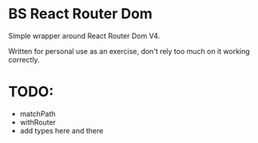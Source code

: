 # BS React Router Dom

Simple wrapper around React Router Dom V4.

Written for personal use as an exercise, don't rely too much on it working correctly.

# TODO:
- matchPath
- withRouter
- add types here and there
